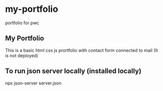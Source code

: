 # my-portfolio
portfolio for pwc
## My Portfolio
This is a basic html css js prortfolio with contact form connected to mail (It is not deployed)

## To run json server locally (installed locally)
npx json-server server.json


